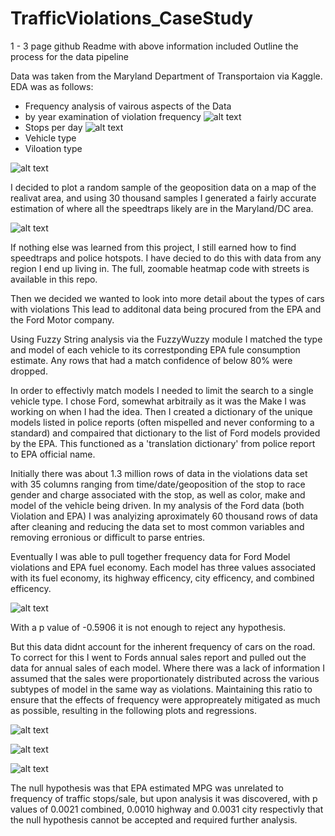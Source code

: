 # TrafficViolations_CaseStudy
1 - 3 page github Readme with above information included
Outline the process for the data pipeline

Data was taken from the Maryland Department of Transportaion via Kaggle. 
EDA was as follows:
+ Frequency analysis of vairous aspects of the Data 
+ by year examination of violation frequency
![alt text][byYear]
+ Stops per day
![alt text][perDay]
+ Vehicle type
+ Viloation type

![alt text][vios]

I decided to plot a random sample of the geoposition data on a map of the realivat area, and using 30 thousand samples I generated a fairly accurate estimation of where all the speedtraps likely are in the Maryland/DC area.

![alt text][map]

If nothing else was learned from this project, I still earned how to find speedtraps and police hotspots. I have decied to do this with data from any region I end up living in. The full, zoomable heatmap code with streets is available in this repo.

Then we decided we wanted to look into more detail about the types of cars with violations
This lead to additonal data being procured from the EPA and the Ford Motor company.

Using Fuzzy String analysis via the FuzzyWuzzy module I matched the type and model of each vehicle to its correstponding EPA fule consumption estimate. Any rows that had a match confidence of below 80% were dropped.

In order to effectivly match models I needed to limit the search to a single vehicle type. I chose Ford, somewhat arbitraily as it was the Make I was working on when I had the idea. Then I created a dictionary of the unique models listed in police reports (often mispelled and never conforming to a standard) and compaired that dictionary to the list of Ford models provided by the EPA. This functioned as a 'translation dictionary' from police report to EPA official name.

Initially there was about 1.3 million rows of data in the violations data set with 35 columns ranging from time/date/geoposition of the stop to race gender and charge associated with the stop, as well as color, make and model of the vehicle being driven. In my analysis of the Ford data (both Violation and EPA) I was analyizing aproximately 60 thousand rows of data after cleaning and reducing the data set to most common variables and removing erronious or difficult to parse entries.

Eventually I was able to pull together frequency data for Ford Model violations and EPA fuel economy. Each model has three values associated with its fuel economy, its highway efficency, city efficency, and combined efficency.

![alt text][badscatter]

With a p value of -0.5906 it is not enough to reject any hypothesis.

But this data didnt account for the inherent frequency of cars on the road. To correct for this I went to Fords annual sales report and pulled out the data for annual sales of each model. Where there was a lack of information I assumed that the sales were proportionately distributed across the various subtypes of model in the same way as violations. Maintaining this ratio to ensure that the effects of frequency were appropreately mitigated as much as possible, resulting in the following plots and regressions.

![alt text][combo]

![alt text][hwy]

![alt text][city]

The null hypothesis was that EPA estimated MPG was unrelated to frequency of traffic stops/sale, but upon analysis it was discovered, with p values of 0.0021 combined,  0.0010 highway and 0.0031 city respectivly that the null hypothesis cannot be accepted and required further analysis.

[vios]: https://github.com/mkain112/TrafficViolations_CaseStudy/blob/master/10MostCommonViolations.png?raw=true
[map]: https://raw.githubusercontent.com/mkain112/TrafficViolations_CaseStudy/master/MarylandHeatMap.png "Full Zoom and more detail available in the repo"
[perDay]: https://github.com/mkain112/TrafficViolations_CaseStudy/blob/master/NumberOfTrafficStopsByDayOfYear.png?raw=true
[byYear]: https://github.com/mkain112/TrafficViolations_CaseStudy/blob/master/ViolationHistByYear.png?raw=true 
[badscatter]: https://github.com/mkain112/TrafficViolations_CaseStudy/blob/master/badscatter.png?raw=true
[city]: https://github.com/mkain112/TrafficViolations_CaseStudy/blob/master/cityregress.png?raw=true
[hwy]: https://github.com/mkain112/TrafficViolations_CaseStudy/blob/master/hwyregress.png?raw=true
[combo]: https://github.com/mkain112/TrafficViolations_CaseStudy/blob/master/comboregress.png?raw=true
